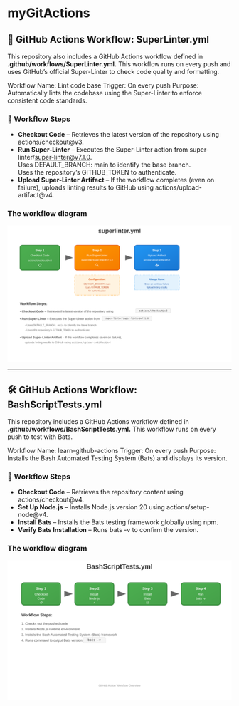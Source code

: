 # myGitActions

## **🧹 GitHub Actions Workflow:** SuperLinter.yml


This repository also includes a GitHub Actions workflow defined in **.github/workflows/SuperLinter.yml.** This workflow runs on every push and uses GitHub’s official Super-Linter to check code quality and formatting.  

Workflow Name: Lint code base
Trigger: On every push
Purpose: Automatically lints the codebase using the Super-Linter to enforce consistent code standards.  

### 🔄 Workflow Steps
- **Checkout Code** – Retrieves the latest version of the repository using actions/checkout@v3.  
- **Run Super-Linter** – Executes the Super-Linter action from super-linter/super-linter@v7.1.0.  
Uses DEFAULT_BRANCH: main to identify the base branch.  
Uses the repository’s GITHUB_TOKEN to authenticate.  
- **Upload Super-Linter Artifact** – If the workflow completes (even on failure), uploads linting results to GitHub using actions/upload-artifact@v4.    

### The workflow diagram 
![Super-Linter Diagram](READMEDiagrams/SuperLinter.svg)  

----------------------------------------------------------------------------------------------------------------------------------------------------------

## **🛠 GitHub Actions Workflow:** BashScriptTests.yml  

This repository includes a GitHub Actions workflow defined in **.github/workflows/BashScriptTests.yml.** This workflow runs on every push to test with Bats.  

Workflow Name: learn-github-actions
Trigger: On every push
Purpose: Installs the Bash Automated Testing System (Bats) and displays its version.  

### 🔄 Workflow Steps
- **Checkout Code** – Retrieves the repository content using actions/checkout@v4.
- **Set Up Node.js** – Installs Node.js version 20 using actions/setup-node@v4.
- **Install Bats** – Installs the Bats testing framework globally using npm.
- **Verify Bats Installation** – Runs bats -v to confirm the version.

### The workflow diagram
![Workflow Diagram](READMEDiagrams/BashScriptTests.svg)


